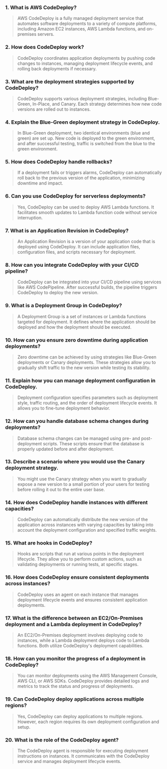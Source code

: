 ### 1. What is AWS CodeDeploy?
> AWS CodeDeploy is a fully managed deployment service that automates software deployments to a variety of compute platforms, including Amazon EC2 instances, AWS Lambda functions, and on-premises servers.

### 2. How does CodeDeploy work?
> CodeDeploy coordinates application deployments by pushing code changes to instances, managing deployment lifecycle events, and rolling back deployments if necessary.

### 3. What are the deployment strategies supported by CodeDeploy?
> CodeDeploy supports various deployment strategies, including Blue-Green, In-Place, and Canary. Each strategy determines how new code versions are rolled out to instances.

### 4. Explain the Blue-Green deployment strategy in CodeDeploy.
> In Blue-Green deployment, two identical environments (blue and green) are set up. New code is deployed to the green environment, and after successful testing, traffic is switched from the blue to the green environment.

### 5. How does CodeDeploy handle rollbacks?
> If a deployment fails or triggers alarms, CodeDeploy can automatically roll back to the previous version of the application, minimizing downtime and impact.

### 6. Can you use CodeDeploy for serverless deployments?
> Yes, CodeDeploy can be used to deploy AWS Lambda functions. It facilitates smooth updates to Lambda function code without service interruption.

### 7. What is an Application Revision in CodeDeploy?
> An Application Revision is a version of your application code that is deployed using CodeDeploy. It can include application files, configuration files, and scripts necessary for deployment.

### 8. How can you integrate CodeDeploy with your CI/CD pipeline?
> CodeDeploy can be integrated into your CI/CD pipeline using services like AWS CodePipeline. After successful builds, the pipeline triggers CodeDeploy to deploy the new version.

### 9. What is a Deployment Group in CodeDeploy?
> A Deployment Group is a set of instances or Lambda functions targeted for deployment. It defines where the application should be deployed and how the deployment should be executed.

### 10. How can you ensure zero downtime during application deployments?
> Zero downtime can be achieved by using strategies like Blue-Green deployments or Canary deployments. These strategies allow you to gradually shift traffic to the new version while testing its stability.

### 11. Explain how you can manage deployment configuration in CodeDeploy.
> Deployment configuration specifies parameters such as deployment style, traffic routing, and the order of deployment lifecycle events. It allows you to fine-tune deployment behavior.

### 12. How can you handle database schema changes during deployments?
> Database schema changes can be managed using pre- and post-deployment scripts. These scripts ensure that the database is properly updated before and after deployment.

### 13. Describe a scenario where you would use the Canary deployment strategy.
> You might use the Canary strategy when you want to gradually expose a new version to a small portion of your users for testing before rolling it out to the entire user base.

### 14. How does CodeDeploy handle instances with different capacities?
> CodeDeploy can automatically distribute the new version of the application across instances with varying capacities by taking into account the deployment configuration and specified traffic weights.

### 15. What are hooks in CodeDeploy?
> Hooks are scripts that run at various points in the deployment lifecycle. They allow you to perform custom actions, such as validating deployments or running tests, at specific stages.

### 16. How does CodeDeploy ensure consistent deployments across instances?
> CodeDeploy uses an agent on each instance that manages deployment lifecycle events and ensures consistent application deployments.

### 17. What is the difference between an EC2/On-Premises deployment and a Lambda deployment in CodeDeploy?
> An EC2/On-Premises deployment involves deploying code to instances, while a Lambda deployment deploys code to Lambda functions. Both utilize CodeDeploy's deployment capabilities.

### 18. How can you monitor the progress of a deployment in CodeDeploy?
> You can monitor deployments using the AWS Management Console, AWS CLI, or AWS SDKs. CodeDeploy provides detailed logs and metrics to track the status and progress of deployments.

### 19. Can CodeDeploy deploy applications across multiple regions?
> Yes, CodeDeploy can deploy applications to multiple regions. However, each region requires its own deployment configuration and setup.

### 20. What is the role of the CodeDeploy agent?
> The CodeDeploy agent is responsible for executing deployment instructions on instances. It communicates with the CodeDeploy service and manages deployment lifecycle events.
